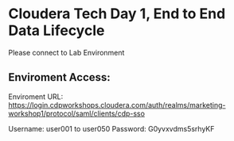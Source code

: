 # Cloudera Tech Day 1, End to End Data Lifecycle

Please connect to Lab Environment

## Enviroment Access:

Enviroment URL:   
https://login.cdpworkshops.cloudera.com/auth/realms/marketing-workshop1/protocol/saml/clients/cdp-sso

Username:   user001 to user050
Password:   G0yvxvdms5srhyKF
